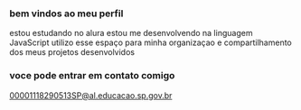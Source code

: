 ### bem vindos ao meu perfil 
estou estudando no alura 
estou me desenvolvendo na linguagem JavaScript
utilizo esse espaço para minha organizaçao e compartilhamento dos meus projetos desenvolvidos 
### voce pode entrar em contato comigo 
00001118290513SP@al.educacao.sp.gov.br
